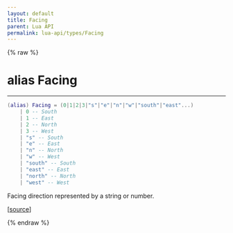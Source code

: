```yaml
---
layout: default
title: Facing
parent: Lua API
permalink: lua-api/types/Facing
---
```


{% raw %}

# alias Facing
---



```lua
(alias) Facing = (0|1|2|3|"s"|"e"|"n"|"w"|"south"|"east"...)
    | 0 -- South
    | 1 -- East
    | 2 -- North
    | 3 -- West
    | "s" -- South
    | "e" -- East
    | "n" -- North
    | "w" -- West
    | "south" -- South
    | "east" -- East
    | "north" -- North
    | "west" -- West

```




Facing direction represented by a string or number.

[<a href="https://github.com/beyond-all-reason/RecoilEngine/blob/b29554ca8a91605fa235eafe60ad740783359665/rts/Lua/LuaUtils.cpp#L1232-L1250" target="_blank">source</a>]


{% endraw %}